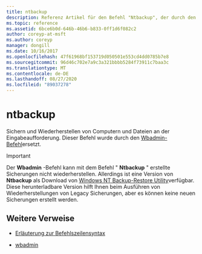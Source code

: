```yaml
---
title: ntbackup
description: Referenz Artikel für den Befehl "Ntbackup", der durch den Befehl "Wbadmin" ersetzt wurde.
ms.topic: reference
ms.assetid: 6bce6b0d-646b-46b6-b833-0ff1d6f082c2
author: coreyp-at-msft
ms.author: coreyp
manager: dongill
ms.date: 10/16/2017
ms.openlocfilehash: 47f61968bf153719d050501e553cd4dd0785b7e8
ms.sourcegitcommit: 96d46c702e7a9c3a321bbbb5284f73911c7baa3c
ms.translationtype: MT
ms.contentlocale: de-DE
ms.lasthandoff: 08/27/2020
ms.locfileid: "89037278"
---
```

# <a name="ntbackup"></a>ntbackup

Sichern und Wiederherstellen von Computern und Dateien an der Eingabeaufforderung. Dieser Befehl wurde durch den [Wbadmin-Befehl](wbadmin.md)ersetzt.

> [!IMPORTANT]
> Der **Wbadmin** -Befehl kann mit dem Befehl " **Ntbackup** " erstellte Sicherungen nicht wiederherstellen. Allerdings ist eine Version von **Ntbackup** als Download von [Windows NT Backup-Restore Utility](https://www.microsoft.com/download/details.aspx?id=4220)verfügbar. Diese herunterladbare Version hilft Ihnen beim Ausführen von Wiederherstellungen von Legacy Sicherungen, aber es können keine neuen Sicherungen erstellt werden.

## <a name="additional-references"></a>Weitere Verweise

- [Erläuterung zur Befehlszeilensyntax](command-line-syntax-key.md)

- [wbadmin](wbadmin.md)
